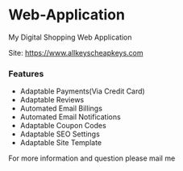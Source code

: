# Web-Application
My Digital Shopping Web Application

Site: https://www.allkeyscheapkeys.com

### Features

- Adaptable Payments(Via Credit Card)
- Adaptable Reviews
- Automated Email Billings
- Automated Email Notifications
- Adaptable Coupon Codes
- Adaptable SEO Settings
- Adaptable Site Template

For more information and question please mail me

